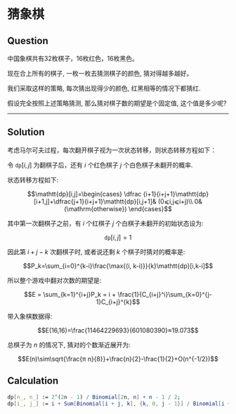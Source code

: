 # 猜象棋

## Question

中国象棋共有32枚棋子，16枚红色，16枚黑色。

现在合上所有的棋子, 一枚一枚去猜测棋子的颜色, 猜对得越多越好。

我们采取这样的策略, 每次猜出现得少的颜色, 红黑相等的情况下都猜红.

假设完全按照上述策略猜测, 那么猜对棋子数的期望是个固定值, 这个值是多少呢?

---

## Solution

考虑马尔可夫过程，每次翻开棋子视为一次状态转移，则状态转移方程如下：

令 $\mathtt{dp}[i,j]$ 为翻棋子后，还有 $i$ 个红色棋子 $j$ 个白色棋子未翻开的概率.

状态转移方程如下: 

$$\mathtt{dp}[i,j]=\begin{cases}
\dfrac {i+1}{i+j+1}\mathtt{dp}[i+1,j]+\dfrac{j+1}{i+j+1}\mathtt{dp}[i,j+1]& (0⩽i,j⩽i+j)\\
0&(\mathrm{otherwise})
\end{cases}$$

其中第一次翻棋子之前，有 $i$ 个红棋子 $j$ 个白棋子未翻开的初始状态设为:

$$\mathtt{dp}[i,j] = 1$$

因此第 $i+j-k$ 次翻棋子时, 或者说还剩 $k$ 个棋子时猜对的概率是:

$$P_k=\sum_{i=0}^{k-i}\frac{\max{(i, k-i)}}{k}\mathtt{dp}[i,k-i]$$

所以整个游戏中翻对次数的期望是:

$$E = \sum_{k=1}^{i+j}P_k = i + \frac{1}{C_{i+j}^i}\sum_{k=0}^{j-1}C_{i+j}^{k}$$

带入象棋数据得:

$$E(16,16)=\frac{11464229693}{601080390}≈19.073$$

总棋子为 $n$ 的情况下, 猜对的个数渐近展开为:

$$E(n)\sim\sqrt{\frac{π n}{8}}+\frac{n}{2}-\frac{1}{2}+O(n^{-1/2})$$

## Calculation

```mathematica
dp[n_, n_] := 2^(2n - 1) / Binomial[2n, n] + n - 1 / 2;
dp[i_, j_] := i + Sum[Binomial[i + j, k], {k, 0, j - 1}] / Binomial[i + j, i];
```
